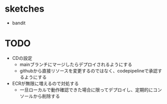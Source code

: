 # sketches
- bandit


# TODO
- CDの設定
	- mainブランチにマージしたらデプロイされるようにする
	- githubから直接リソースを変更するのではなく、codepipelineで承認するようにする
- ECRが無限に増えるので対処する
	- 一旦ローカルで動作確認できた場合に限ってデプロイし、定期的にコンソールから削除する
